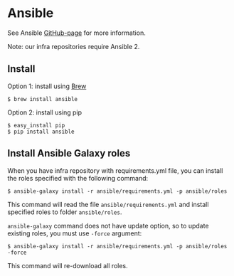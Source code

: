 # Ansible

See Ansible [GitHub-page](https://github.com/ansible/ansible) for more information.

Note: our infra repositories require Ansible 2.

## Install

Option 1: install using [Brew](brew.md)

```
$ brew install ansible
```

Option 2: install using pip

```
$ easy_install pip
$ pip install ansible
```

## Install Ansible Galaxy roles

When you have infra repository with requirements.yml file, you can install the roles specified with the following command:

```
$ ansible-galaxy install -r ansible/requirements.yml -p ansible/roles
```

This command will read the file `ansible/requirements.yml` and install specified roles to folder `ansible/roles`.

`ansible-galaxy` command does not have update option, so to update existing roles, you must use `-force` argument:

```
$ ansible-galaxy install -r ansible/requirements.yml -p ansible/roles -force
```

This command will re-download all roles.
